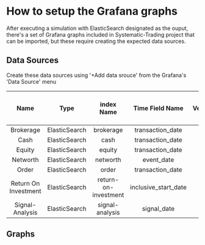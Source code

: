 # How to setup the Grafana graphs
After executing a simulation with ElasticSearch designated as the ouput, there's a set of Grafana graphs included in Systematic-Trading project that can be imported, but these require creating the expected data sources.


## Data Sources
Create these data sources using '+Add data srouce' from the Grafana's 'Data Source' menu

| Name                 | Type          | index Name           | Time Field Name      | Version | Group By Time Interval |
|:--------------------:|:-------------:|:--------------------:|:--------------------:|:-------:|:----------------------:|
| Brokerage            | ElasticSearch | brokerage            | transaction_date     |    5x   | 1d                     |
| Cash                 | ElasticSearch | cash                 | transaction_date     |    5x   | 1d                     |
| Equity               | ElasticSearch | equity               | transaction_date     |    5x   | 1d                     |
| Networth             | ElasticSearch | networth             | event_date           |    5x   | 1d                     |
| Order                | ElasticSearch | order                | transaction_date     |    5x   | 1d                     |
| Return On Investment | ElasticSearch | return-on-investment | inclusive_start_date |    5x   | 1d                     |
| Signal-Analysis      | ElasticSearch | signal-analysis      | signal_date          |    5x   | 1d                     |


## Graphs

###
